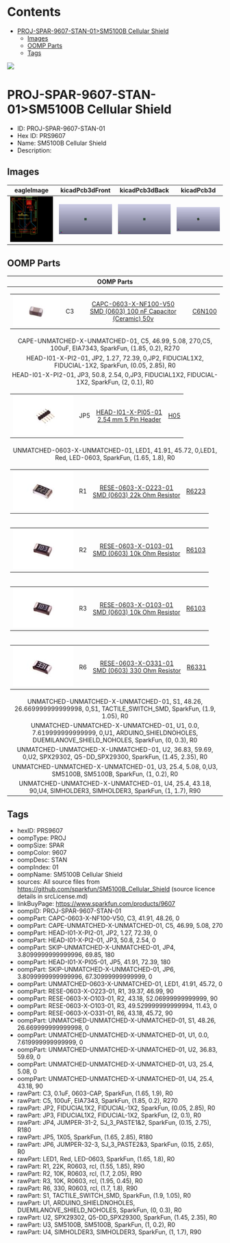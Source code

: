 



Contents
========

* [PROJ-SPAR-9607-STAN-01>SM5100B Cellular Shield](#proj-spar-9607-stan-01sm5100b-cellular-shield)
	* [Images](#images)
	* [OOMP Parts](#oomp-parts)
	* [Tags](#tags)
  
![][im]
# PROJ-SPAR-9607-STAN-01>SM5100B Cellular Shield

- ID: PROJ-SPAR-9607-STAN-01
- Hex ID: PRS9607
- Name: SM5100B Cellular Shield
- Description: 

## Images
  
  

|eagleImage|kicadPcb3dFront|kicadPcb3dBack|kicadPcb3d|
| :---: | :---: | :---: | :---: |
|[![eagleImage](eagleImage_140.png)](eagleImage_600.png)|[![kicadPcb3dFront](kicadPcb3dFront_140.png)](kicadPcb3dFront_600.png)|[![kicadPcb3dBack](kicadPcb3dBack_140.png)](kicadPcb3dBack_600.png)|[![kicadPcb3d](kicadPcb3d_140.png)](kicadPcb3d_600.png)|

## OOMP Parts
  

|OOMP Parts|
| :---: |
|<table><tr><td>![CAPC-0603-X-NF100-V50](https://raw.githubusercontent.com/oomlout/oomlout_OOMP_parts/main/CAPC-0603-X-NF100-V50/image_140.jpg)</td><td> C3</td><td>[CAPC-0603-X-NF100-V50<br>SMD (0603) 100 nF Capacitor (Ceramic) 50v](https://github.com/oomlout/oomlout_OOMP_parts/tree/main/CAPC-0603-X-NF100-V50/)</td><td>[C6N100](https://github.com/oomlout/oomlout_OOMP_parts/tree/main/CAPC-0603-X-NF100-V50/)</td></tr></table>|
|CAPE-UNMATCHED-X-UNMATCHED-01, C5, 46.99, 5.08, 270,C5, 100uF, EIA7343, SparkFun, (1.85, 0.2), R270|
|HEAD-I01-X-PI2-01, JP2, 1.27, 72.39, 0,JP2, FIDUCIAL1X2, FIDUCIAL-1X2, SparkFun, (0.05, 2.85), R0|
|HEAD-I01-X-PI2-01, JP3, 50.8, 2.54, 0,JP3, FIDUCIAL1X2, FIDUCIAL-1X2, SparkFun, (2, 0.1), R0|
|<table><tr><td>![HEAD-I01-X-PI05-01](https://raw.githubusercontent.com/oomlout/oomlout_OOMP_parts/main/HEAD-I01-X-PI05-01/image_140.jpg)</td><td> JP5</td><td>[HEAD-I01-X-PI05-01<br>2.54 mm 5 Pin Header](https://github.com/oomlout/oomlout_OOMP_parts/tree/main/HEAD-I01-X-PI05-01/)</td><td>[H05](https://github.com/oomlout/oomlout_OOMP_parts/tree/main/HEAD-I01-X-PI05-01/)</td></tr></table>|
|UNMATCHED-0603-X-UNMATCHED-01, LED1, 41.91, 45.72, 0,LED1, Red, LED-0603, SparkFun, (1.65, 1.8), R0|
|<table><tr><td>![RESE-0603-X-O223-01](https://raw.githubusercontent.com/oomlout/oomlout_OOMP_parts/main/RESE-0603-X-O223-01/image_140.jpg)</td><td> R1</td><td>[RESE-0603-X-O223-01<br>SMD (0603) 22k Ohm Resistor](https://github.com/oomlout/oomlout_OOMP_parts/tree/main/RESE-0603-X-O223-01/)</td><td>[R6223](https://github.com/oomlout/oomlout_OOMP_parts/tree/main/RESE-0603-X-O223-01/)</td></tr></table>|
|<table><tr><td>![RESE-0603-X-O103-01](https://raw.githubusercontent.com/oomlout/oomlout_OOMP_parts/main/RESE-0603-X-O103-01/image_140.jpg)</td><td> R2</td><td>[RESE-0603-X-O103-01<br>SMD (0603) 10k Ohm Resistor](https://github.com/oomlout/oomlout_OOMP_parts/tree/main/RESE-0603-X-O103-01/)</td><td>[R6103](https://github.com/oomlout/oomlout_OOMP_parts/tree/main/RESE-0603-X-O103-01/)</td></tr></table>|
|<table><tr><td>![RESE-0603-X-O103-01](https://raw.githubusercontent.com/oomlout/oomlout_OOMP_parts/main/RESE-0603-X-O103-01/image_140.jpg)</td><td> R3</td><td>[RESE-0603-X-O103-01<br>SMD (0603) 10k Ohm Resistor](https://github.com/oomlout/oomlout_OOMP_parts/tree/main/RESE-0603-X-O103-01/)</td><td>[R6103](https://github.com/oomlout/oomlout_OOMP_parts/tree/main/RESE-0603-X-O103-01/)</td></tr></table>|
|<table><tr><td>![RESE-0603-X-O331-01](https://raw.githubusercontent.com/oomlout/oomlout_OOMP_parts/main/RESE-0603-X-O331-01/image_140.jpg)</td><td> R6</td><td>[RESE-0603-X-O331-01<br>SMD (0603) 330 Ohm Resistor](https://github.com/oomlout/oomlout_OOMP_parts/tree/main/RESE-0603-X-O331-01/)</td><td>[R6331](https://github.com/oomlout/oomlout_OOMP_parts/tree/main/RESE-0603-X-O331-01/)</td></tr></table>|
|UNMATCHED-UNMATCHED-X-UNMATCHED-01, S1, 48.26, 26.669999999999998, 0,S1, TACTILE_SWITCH_SMD, SparkFun, (1.9, 1.05), R0|
|UNMATCHED-UNMATCHED-X-UNMATCHED-01, U1, 0.0, 7.619999999999999, 0,U1, ARDUINO_SHIELDNOHOLES, DUEMILANOVE_SHIELD_NOHOLES, SparkFun, (0, 0.3), R0|
|UNMATCHED-UNMATCHED-X-UNMATCHED-01, U2, 36.83, 59.69, 0,U2, SPX29302, Q5-DD_SPX29300, SparkFun, (1.45, 2.35), R0|
|UNMATCHED-UNMATCHED-X-UNMATCHED-01, U3, 25.4, 5.08, 0,U3, SM5100B, SM5100B, SparkFun, (1, 0.2), R0|
|UNMATCHED-UNMATCHED-X-UNMATCHED-01, U4, 25.4, 43.18, 90,U4, SIMHOLDER3, SIMHOLDER3, SparkFun, (1, 1.7), R90|

## Tags

- hexID: PRS9607
- oompType: PROJ
- oompSize: SPAR
- oompColor: 9607
- oompDesc: STAN
- oompIndex: 01
- oompName: SM5100B Cellular Shield
- sources: All source files from https://github.com/sparkfun/SM5100B_Cellular_Shield (source licence details in srcLicense.md)
- linkBuyPage: https://www.sparkfun.com/products/9607
- oompID: PROJ-SPAR-9607-STAN-01
- oompPart: CAPC-0603-X-NF100-V50, C3, 41.91, 48.26, 0
- oompPart: CAPE-UNMATCHED-X-UNMATCHED-01, C5, 46.99, 5.08, 270
- oompPart: HEAD-I01-X-PI2-01, JP2, 1.27, 72.39, 0
- oompPart: HEAD-I01-X-PI2-01, JP3, 50.8, 2.54, 0
- oompPart: SKIP-UNMATCHED-X-UNMATCHED-01, JP4, 3.8099999999999996, 69.85, 180
- oompPart: HEAD-I01-X-PI05-01, JP5, 41.91, 72.39, 180
- oompPart: SKIP-UNMATCHED-X-UNMATCHED-01, JP6, 3.8099999999999996, 67.30999999999999, 0
- oompPart: UNMATCHED-0603-X-UNMATCHED-01, LED1, 41.91, 45.72, 0
- oompPart: RESE-0603-X-O223-01, R1, 39.37, 46.99, 90
- oompPart: RESE-0603-X-O103-01, R2, 43.18, 52.06999999999999, 90
- oompPart: RESE-0603-X-O103-01, R3, 49.529999999999994, 11.43, 0
- oompPart: RESE-0603-X-O331-01, R6, 43.18, 45.72, 90
- oompPart: UNMATCHED-UNMATCHED-X-UNMATCHED-01, S1, 48.26, 26.669999999999998, 0
- oompPart: UNMATCHED-UNMATCHED-X-UNMATCHED-01, U1, 0.0, 7.619999999999999, 0
- oompPart: UNMATCHED-UNMATCHED-X-UNMATCHED-01, U2, 36.83, 59.69, 0
- oompPart: UNMATCHED-UNMATCHED-X-UNMATCHED-01, U3, 25.4, 5.08, 0
- oompPart: UNMATCHED-UNMATCHED-X-UNMATCHED-01, U4, 25.4, 43.18, 90
- rawPart: C3, 0.1uF, 0603-CAP, SparkFun, (1.65, 1.9), R0
- rawPart: C5, 100uF, EIA7343, SparkFun, (1.85, 0.2), R270
- rawPart: JP2, FIDUCIAL1X2, FIDUCIAL-1X2, SparkFun, (0.05, 2.85), R0
- rawPart: JP3, FIDUCIAL1X2, FIDUCIAL-1X2, SparkFun, (2, 0.1), R0
- rawPart: JP4, JUMPER-31-2, SJ_3_PASTE1&2, SparkFun, (0.15, 2.75), R180
- rawPart: JP5, 1X05, SparkFun, (1.65, 2.85), R180
- rawPart: JP6, JUMPER-32-3, SJ_3_PASTE2&3, SparkFun, (0.15, 2.65), R0
- rawPart: LED1, Red, LED-0603, SparkFun, (1.65, 1.8), R0
- rawPart: R1, 22K, R0603, rcl, (1.55, 1.85), R90
- rawPart: R2, 10K, R0603, rcl, (1.7, 2.05), R90
- rawPart: R3, 10K, R0603, rcl, (1.95, 0.45), R0
- rawPart: R6, 330, R0603, rcl, (1.7, 1.8), R90
- rawPart: S1, TACTILE_SWITCH_SMD, SparkFun, (1.9, 1.05), R0
- rawPart: U1, ARDUINO_SHIELDNOHOLES, DUEMILANOVE_SHIELD_NOHOLES, SparkFun, (0, 0.3), R0
- rawPart: U2, SPX29302, Q5-DD_SPX29300, SparkFun, (1.45, 2.35), R0
- rawPart: U3, SM5100B, SM5100B, SparkFun, (1, 0.2), R0
- rawPart: U4, SIMHOLDER3, SIMHOLDER3, SparkFun, (1, 1.7), R90



[im]: kicadPcb3d_450.png

